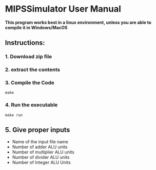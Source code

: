 # MIPSSimulator User Manual
**This program works best in a linux environment, unless you are able to compile it in Windows/MacOS**
## Instructions:
### 1. Download zip file
### 2. extract the contents
### 3. Compile the Code
```
make
```
### 4. Run the executable
```
make run
```
## 5. Give proper inputs
- Name of the input file name
- Number of adder ALU units
- Number of multiplier ALU units
- Number of divider ALU units
- Number of Integer ALU Units